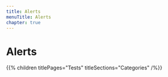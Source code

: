```yaml
---
title: Alerts
menuTitle: Alerts
chapter: true
---
```


# Alerts

{{% children titlePages="Tests" titleSections="Categories" /%}}
